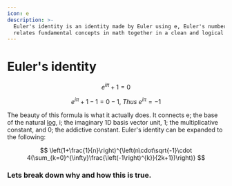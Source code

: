 ```yaml
---
icon: e
description: >-
  Euler's identity is an identity made by Euler using e, Euler's number. It
  relates fundamental concepts in math together in a clean and logical way.
---
```


# Euler's identity

$$
e^{i\pi}+1=0
$$

$$
e^{i\pi}+1-1=0-1,\:Thus\:e^{i\pi}=-1
$$

The beauty of this formula is what it actually does. It connects e; the base of the natural [log](functions/function-catalog/logarithmic-function/), i; the imaginary 1D basis vector unit, 1; the multiplicative constant, and 0; the addictive constant. Euler's identity can be expanded to the following:

$$
\left(1+\frac{1}{n}\right)^{\left(n\cdot\sqrt{-1}\cdot 4(\sum_{k=0}^{\infty}\frac{\left(-1\right)^{k}}{2k+1})\right)}
$$

### Lets break down why and how this is true.
